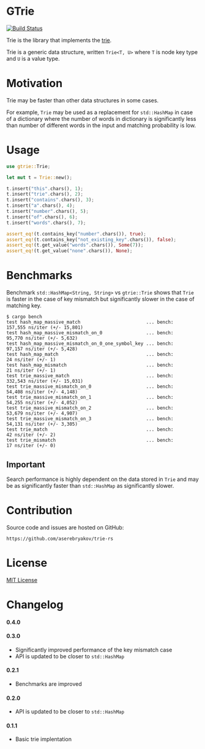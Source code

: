 # GTrie

[![Build Status](https://travis-ci.org/aserebryakov/trie-rs.svg?branch=master)](https://travis-ci.org/aserebryakov/trie-rs)

Trie is the library that implements the [trie](https://en.wikipedia.org/wiki/Trie).

Trie is a generic data structure, written `Trie<T, U>` where `T` is node key type and `U` is a
value type.


# Motivation

Trie may be faster than other data structures in some cases.

For example, `Trie` may be used as a replacement for `std::HashMap` in case of a dictionary where
the number of words in dictionary is significantly less than number of different words in the
input and matching probability is low.


# Usage

```rust
use gtrie::Trie;

let mut t = Trie::new();

t.insert("this".chars(), 1);
t.insert("trie".chars(), 2);
t.insert("contains".chars(), 3);
t.insert("a".chars(), 4);
t.insert("number".chars(), 5);
t.insert("of".chars(), 6);
t.insert("words".chars(), 7);

assert_eq!(t.contains_key("number".chars()), true);
assert_eq!(t.contains_key("not_existing_key".chars()), false);
assert_eq!(t.get_value("words".chars()), Some(7));
assert_eq!(t.get_value("none".chars()), None);
```

# Benchmarks

Benchmark `std::HashMap<String, String>` vs `gtrie::Trie` shows that `Trie` is
faster in the case of key mismatch but significantly slower in the case of
matching key.

```
$ cargo bench
test hash_map_massive_match                        ... bench:     157,555 ns/iter (+/- 15,801)
test hash_map_massive_mismatch_on_0                ... bench:      95,770 ns/iter (+/- 5,632)
test hash_map_massive_mismatch_on_0_one_symbol_key ... bench:      97,157 ns/iter (+/- 5,428)
test hash_map_match                                ... bench:          24 ns/iter (+/- 1)
test hash_map_mismatch                             ... bench:          21 ns/iter (+/- 1)
test trie_massive_match                            ... bench:     332,543 ns/iter (+/- 15,031)
test trie_massive_mismatch_on_0                    ... bench:      54,408 ns/iter (+/- 4,148)
test trie_massive_mismatch_on_1                    ... bench:      54,255 ns/iter (+/- 4,052)
test trie_massive_mismatch_on_2                    ... bench:      53,679 ns/iter (+/- 4,907)
test trie_massive_mismatch_on_3                    ... bench:      54,131 ns/iter (+/- 3,305)
test trie_match                                    ... bench:          42 ns/iter (+/- 2)
test trie_mismatch                                 ... bench:          17 ns/iter (+/- 0)
```

## Important

Search performance is highly dependent on the data stored in `Trie` and may be
as significantly faster than `std::HashMap` as significantly slower.


# Contribution

Source code and issues are hosted on GitHub:

    https://github.com/aserebryakov/trie-rs


# License

[MIT License](https://opensource.org/licenses/MIT)


# Changelog

#### 0.4.0

#### 0.3.0

* Significantly improved performance of the key mismatch case
* API is updated to be closer to `std::HashMap`

#### 0.2.1

* Benchmarks are improved

#### 0.2.0

* API is updated to be closer to `std::HashMap`

#### 0.1.1

* Basic trie implentation
